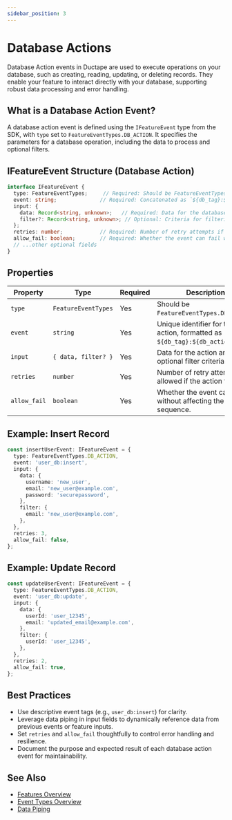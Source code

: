 ```yaml
---
sidebar_position: 3
---
```


# Database Actions

Database Action events in Ductape are used to execute operations on your database, such as creating, reading, updating, or deleting records. They enable your feature to interact directly with your database, supporting robust data processing and error handling.

## What is a Database Action Event?

A database action event is defined using the `IFeatureEvent` type from the SDK, with `type` set to `FeatureEventTypes.DB_ACTION`. It specifies the parameters for a database operation, including the data to process and optional filters.

## IFeatureEvent Structure (Database Action)

```typescript
interface IFeatureEvent {
  type: FeatureEventTypes;     // Required: Should be FeatureEventTypes.DB_ACTION
  event: string;              // Required: Concatenated as `${db_tag}:${db_action_tag}`
  input: {
    data: Record<string, unknown>;   // Required: Data for the database action
    filter?: Record<string, unknown>; // Optional: Criteria for filtering records
  };
  retries: number;            // Required: Number of retry attempts if the action fails
  allow_fail: boolean;        // Required: Whether the event can fail without affecting the overall sequence
  // ...other optional fields
}
```

## Properties

| Property     | Type                          | Required | Description                                                                                  |
|--------------|-------------------------------|----------|----------------------------------------------------------------------------------------------|
| `type`       | `FeatureEventTypes`           | Yes      | Should be `FeatureEventTypes.DB_ACTION`.                                                     |
| `event`      | `string`                      | Yes      | Unique identifier for the action, formatted as `${db_tag}:${db_action_tag}`.                 |
| `input`      | `{ data, filter? }`           | Yes      | Data for the action and optional filter criteria.                                            |
| `retries`    | `number`                      | Yes      | Number of retry attempts allowed if the action fails.                                        |
| `allow_fail` | `boolean`                     | Yes      | Whether the event can fail without affecting the overall sequence.                           |

## Example: Insert Record

```typescript
const insertUserEvent: IFeatureEvent = {
  type: FeatureEventTypes.DB_ACTION,
  event: 'user_db:insert',
  input: {
    data: {
      username: 'new_user',
      email: 'new_user@example.com',
      password: 'securepassword',
    },
    filter: {
      email: 'new_user@example.com',
    },
  },
  retries: 3,
  allow_fail: false,
};
```

## Example: Update Record

```typescript
const updateUserEvent: IFeatureEvent = {
  type: FeatureEventTypes.DB_ACTION,
  event: 'user_db:update',
  input: {
    data: {
      userId: 'user_12345',
      email: 'updated_email@example.com',
    },
    filter: {
      userId: 'user_12345',
    },
  },
  retries: 2,
  allow_fail: true,
};
```

## Best Practices
- Use descriptive event tags (e.g., `user_db:insert`) for clarity.
- Leverage data piping in input fields to dynamically reference data from previous events or feature inputs.
- Set `retries` and `allow_fail` thoughtfully to control error handling and resilience.
- Document the purpose and expected result of each database action event for maintainability.

## See Also
- [Features Overview](../../../getting-started.md)
- [Event Types Overview](/category/event-types)
- [Data Piping](../data-piping.md)